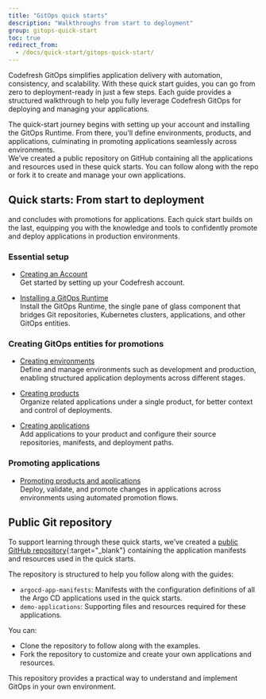 ```yaml
---
title: "GitOps quick starts"
description: "Walkthroughs from start to deployment"
group: gitops-quick-start
toc: true
redirect_from:
  - /docs/quick-start/gitops-quick-start/
---
```


Codefresh GitOps simplifies application delivery with automation, consistency, and scalability. With these quick start guides, you can go from zero to deployment-ready in just a few steps. Each guide provides a structured walkthrough to help you fully leverage Codefresh GitOps for deploying and managing your applications.

The quick-start journey begins with setting up your account and installing the GitOps Runtime. From there, you’ll define environments, products, and applications, culminating in promoting applications seamlessly across environments.  
We’ve created a public repository on GitHub containing all the applications and resources used in these quick starts. You can follow along with the repo or fork it to create and manage your own applications.




## Quick starts: From start to deployment
 and concludes with promotions for applications. Each quick start builds on the last, equipping you with the knowledge and tools to confidently promote and deploy applications in production environments.


### Essential setup

* [Creating an Account]({{site.baseurl}}/docs/gitops-quick-start/create-codefresh-account/)  
  Get started by setting up your Codefresh account.

* [Installing a GitOps Runtime]({{site.baseurl}}/docs/gitops-quick-start/gitops-runtimes/)    
  Install the GitOps Runtime, the single pane of glass component that bridges Git repositories, Kubernetes clusters, applications, and other GitOps entities.


### Creating GitOps entities for promotions
* [Creating environments]({{site.baseurl}}/docs/gitops-quick-start/products/quick-start-gitops-environments/)  
  Define and manage environments such as development and production, enabling structured application deployments across different stages.

* [Creating products]({{site.baseurl}}/docs/gitops-quick-start/products/quick-start-product-create/)  
  Organize related applications under a single product, for better context and control of deployments.

* [Creating applications]({{site.baseurl}}/docs/gitops-quick-start/products/create-app-ui/)   
  Add applications to your product and configure their source repositories, manifests, and deployment paths.

### Promoting applications
* [Promoting products and applications]({{site.baseurl}}/docs/gitops-quick-start/promotions/)   
  Deploy, validate, and promote changes in applications across environments using automated promotion flows.

## Public Git repository

To support learning through these quick starts, we’ve created a [public GitHub repository](https://github.com/codefresh-sandbox/codefresh-quickstart-demo){:target="\_blank"} containing the application manifests and resources used in the quick starts.

The repository is structured to help you follow along with the guides:
* `argocd-app-manifests`: Manifests with the configuration definitions of all the Argo CD applications used in the quick starts.
* `demo-applications`: Supporting files and resources required for these applications.

You can:
* Clone the repository to follow along with the examples.
* Fork the repository to customize and create your own applications and resources.


This repository provides a practical way to understand and implement GitOps in your own environment.
